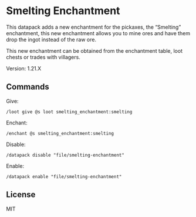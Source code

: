 # Smelting Enchantment

This datapack adds a new enchantment for the pickaxes, the “Smelting” enchantment, this new enchantment allows you to mine ores and have them drop the ingot instead of the raw ore.

This new enchantment can be obtained from the enchantment table, loot chests or trades with villagers.

Version: 1.21.X

## Commands

Give:

```mcfunction
/loot give @s loot smelting_enchantment:smelting
```

Enchant:

```mcfunction
/enchant @s smelting_enchantment:smelting
```

Disable:

```mcfunction
/datapack disable "file/smelting-enchantment"
```

Enable:

```mcfunction
/datapack enable "file/smelting-enchantment"
```

## License

MIT